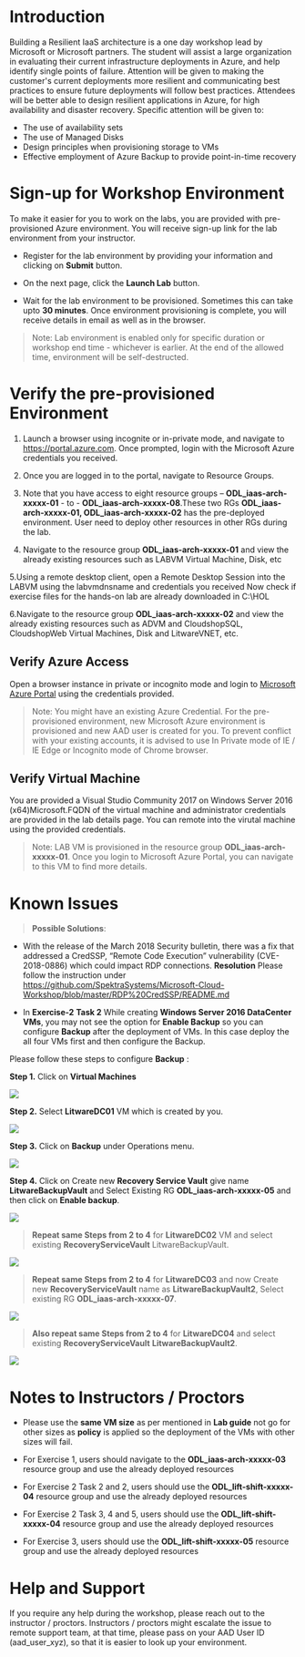 
# Introduction

Building a Resilient IaaS architecture is a one day workshop lead by Microsoft or Microsoft partners. The student will assist a large organization in evaluating their current infrastructure deployments in Azure, and help identify single points of failure. Attention will be given to making the customer's current deployments more resilient and communicating best practices to ensure future deployments will follow best practices.
Attendees will be better able to design resilient applications in Azure, for high availability and disaster recovery. Specific attention will be given to:
 

*	The use of availability sets
*	The use of Managed Disks
*	Design principles when provisioning storage to VMs
*	Effective employment of Azure Backup to provide point-in-time recovery

 
# Sign-up for Workshop Environment

To make it easier for you to work on the labs, you are provided with pre-provisioned Azure environment. You will receive sign-up link for the lab environment from your instructor. 

* Register for the lab environment by providing your information and clicking on **Submit** button.

* On the next page, click the **Launch Lab** button.
  
* Wait for the lab environment to be provisioned. Sometimes this can take upto **30 minutes**. Once environment provisioning is complete, you will receive details in email as well as in the browser.
 
 > Note: Lab environment is enabled only for specific duration or workshop end time - whichever is earlier. At the end of the allowed time, environment will be self-destructed.
 
# Verify the pre-provisioned Environment

1. Launch a browser using incognite or in-private mode, and navigate to https://portal.azure.com. Once prompted, login with the Microsoft Azure credentials you received.   

2. Once you are logged in to the portal, navigate to Resource Groups. 
 
3. Note that you have access to eight resource groups – **ODL_iaas-arch-xxxxx-01** - to - **ODL_iaas-arch-xxxxx-08**.These two RGs **ODL_iaas-arch-xxxxx-01, ODL_iaas-arch-xxxxx-02** has the pre-deployed environment. User need to deploy other resources in other RGs during the lab.

 4. Navigate to the resource group **ODL_iaas-arch-xxxxx-01** and view the already existing resources such as LABVM Virtual Machine, Disk, etc

 5.Using a remote desktop client, open a Remote Desktop Session into the LABVM using the labvmdnsname and credentials you received
Now check if exercise files for the hands-on lab are already downloaded in C:\HOL

 6.Navigate to the resource group **ODL_iaas-arch-xxxxx-02** and view the already existing resources such as ADVM and CloudshopSQL,    CloudshopWeb Virtual Machines, Disk and LitwareVNET, etc.




## Verify Azure Access

Open a browser instance in private or incognito mode and login to [Microsoft Azure Portal](https://portal.azure.com) using the credentials provided.

> Note: You might have an existing Azure Credential. For the pre-provisioned environment, new Microsoft Azure environment is provisioned and new AAD user is created for you. To prevent conflict with your existing accounts, it is advised to use In Private mode of IE / IE Edge or Incognito mode of Chrome browser.

## Verify Virtual Machine

You are provided a Visual Studio Community 2017 on Windows Server 2016 (x64)Microsoft.FQDN of the virtual machine and administrator credentials are provided in the lab details page. You can remote into the virutal machine using the provided credentials.

> Note: LAB VM is provisioned in the resource group **ODL_iaas-arch-xxxxx-01**. Once you login to Microsoft Azure Portal, you can navigate to this VM to find more details.


# Known Issues

> **Possible Solutions**:

* With the release of the March 2018 Security bulletin, there was a fix that addressed a CredSSP, “Remote Code Execution” vulnerability (CVE-2018-0886) which could impact RDP connections. 
**Resolution**
Please follow the instruction under https://github.com/SpektraSystems/Microsoft-Cloud-Workshop/blob/master/RDP%20CredSSP/README.md  

* In **Exercise-2** **Task 2** While creating **Windows Server 2016 DataCenter VMs**, you may not see the option for **Enable Backup** so you can configure **Backup** after the deployment of VMs. In this case deploy the all four VMs first and then configure the Backup.

 Please follow these steps to configure **Backup** :

**Step 1.** Click on **Virtual Machines** 

  ![](images/virtualMachines.png)

**Step 2.**  Select **LitwareDC01** VM which is created by you.

  ![](images/LitwareDC01.png)

**Step 3.** Click on **Backup** under Operations menu.

  ![](images/backupDC01.png)

**Step 4.** Click on Create new **Recovery Service Vault** give name **LitwareBackupVault** and Select Existing RG **ODL_iaas-arch-xxxxx-05** and then click on **Enable backup**.

 ![](images/finalbackup01.png)

> **Repeat same Steps from  2 to 4** for **LitwareDC02** VM and select existing **RecoveryServiceVault** LitwareBackupVault.

 ![](images/finalbackupDC02.png)

> **Repeat same Steps from  2 to 4** for **LitwareDC03** and now Create new **RecoveryServiceVault** name as **LitwareBackupVault2**, Select existing RG **ODL_iaas-arch-xxxxx-07**.
 
 ![](images/finalbackupDC03.png)
 
 > **Also repeat same Steps from  2 to 4** for **LitwareDC04** and select existing **RecoveryServiceVault**  **LitwareBackupVault2**.

 ![](images/FinalbackupDC04.png)




# Notes to Instructors / Proctors

* Please use the **same VM size** as per mentioned in **Lab guide** not go for other sizes as **policy** is applied so the deployment of   the VMs with other sizes will fail. 

* For Exercise 1, users should navigate to the **ODL_iaas-arch-xxxxx-03** resource group and use the already deployed resources

* For Exercise 2 Task 2 and 2, users should use the **ODL_lift-shift-xxxxx-04** resource group and use the already deployed resources

* For Exercise 2 Task 3, 4 and 5, users should use the **ODL_lift-shift-xxxxx-04** resource group and use the already deployed resources

* For Exercise 3, users should use the **ODL_lift-shift-xxxxx-05** resource group and use the already deployed resources


# Help and Support

If you require any help during the workshop, please reach out to the instructor / proctors. Instructors / proctors might escalate the issue to remote support team, at that time, please pass on your AAD User ID (aad_user_xyz), so that it is easier to look up your environment.

  
